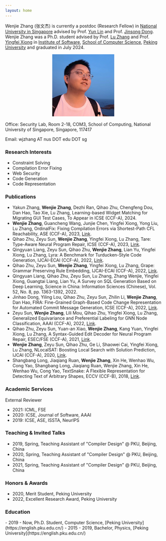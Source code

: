 ```yaml
---
layout: home
---
```


Wenjie Zhang (张文杰) is currently a postdoc (Research Fellow) in [National University in Singapore](https://www.comp.nus.edu.sg/) advised by Prof. [Yun Lin](http://linyun.info/) and Prof. [Jinsong Dong](https://www.comp.nus.edu.sg/cs/people/dongjs/). Wenjie Zhang was a Ph.D. student advised by Prof. [Lu Zhang]() and Prof. [Yingfei Xiong](https://xiongyingfei.github.io/) in [Institute of Software](https://www.sei.pku.edu.cn/), [School of Computer Science](https://cs.pku.edu.cn/English/Home.htm), [Peking University](https://english.pku.edu.cn/) and graduated in July 2024.

<div style="text-align: center;"><img src="photo.jpeg" width="200"></div>

Office: Security Lab, Room 2-18, COM3, School of Computing, National University of Singapore, Singapore, 117417

Email: wjzhang AT nus DOT edu DOT sg

<h3>Research Interests</h3>

- Constraint Solving
- Compilation Error Fixing
- Web Security
- Code Generation
- Code Representation

<h3>Publications</h3>

- Yakun Zhang, **Wenjie Zhang**, Dezhi Ran, Qihao Zhu, Chengfeng Dou, Dan Hao, Tao Xie, Lu Zhang, Learning-based Widget Matching for Migrating GUI Test Cases, To Appear in ICSE (CCF-A), 2024.
- **Wenjie Zhang**, Guancheng Wang, Junjie Chen, Yingfei Xiong, Yong Liu, Lu Zhang, OrdinalFix: Fixing Compilation Errors via Shortest-Path CFL Reachability, ASE (CCF-A), 2023, [Link](https://arxiv.org/abs/2309.06771).
- Qihao Zhu, Zeyu Sun, **Wenjie Zhang**, Yingfei Xiong, Lu Zhang, Tare: Type-Aware Neural Program Repair, ICSE (CCF-A), 2023, [Link](https://xiongyingfei.github.io/papers/ICSE23a.pdf).
- Qingyuan Liang, Zeyu Sun, Qihao Zhu, **Wenjie Zhang**, Lian Yu, Yingfei Xiong, Lu Zhang, Lyra: A Benchmark for Turducken-Style Code Generation, IJCAI-ECAI (CCF-A), 2022, [Link](https://arxiv.org/abs/2108.12144).
- Qihao Zhu, Zeyu Sun, **Wenjie Zhang**, Yingfei Xiong, Lu Zhang, Grape: Grammar Preserving Rule Embedding, IJCAI-ECAI (CCF-A), 2022, [Link](https://www.ijcai.org/proceedings/2022/631).
- Qingyuan Liang, Qihao Zhu, Zeyu Sun, Lu Zhang, Zhang Wenjie, Yingfei Xiong, Guangtai Liang, Lian Yu, A Survey on SQL Generation Based on Deep Learning, Science in China: Information Sciences (Chinese), Vol. 52, No. 8, pp. 1363-1392, 2022.
- Jinhao Dong, Yiling Lou, Qihao Zhu, Zeyu Sun, Zhilin Li, **Wenjie Zhang**, Dan Hao, FIRA: Fine-Grained Graph-Based Code Change Representation for Automated Commit Message Generation, ICSE (CCF-A), 2022, [Link](https://dl.acm.org/doi/abs/10.1145/3510003.3510069).
- Zeyu Sun, **Wenjie Zhang**, Lili Mou, Qihao Zhu, Yingfei Xiong, Lu Zhang, Generalized Equivariance and Preferential Labeling for GNN Node Classification, AAAI (CCF-A), 2022, [Link](https://arxiv.org/abs/2102.11485).
- Qihao Zhu, Zeyu Sun, Yuan-an Xiao, **Wenjie Zhang**, Kang Yuan, Yingfei Xiong, Lu Zhang, A Syntax-Guided Edit Decoder for Neural Program Repair, ESEC/FSE (CCF-A), 2021, [Link](https://arxiv.org/abs/2106.08253).
- **Wenjie Zhang**, Zeyu Sun, Qihao Zhu, Ge Li, Shaowei Cai, Yingfei Xiong, Lu Zhang, NLocalSAT: Boosting Local Search with Solution Prediction, IJCAI (CCF-A), 2020, [Link](https://arxiv.org/abs/2001.09398).
- Shangbang Long, Jiaqiang Ruan, **Wenjie Zhang**, Xin He, Wenhao Wu, Cong Yao, Shangbang Long, Jiaqiang Ruan, Wenjie Zhang, Xin He, Wenhao Wu, Cong Yao, TextSnake: A Flexible Representation for Detecting Text of Arbitrary Shapes, ECCV (CCF-B), 2018, [Link](https://arxiv.org/abs/1807.01544).

<h3>Academic Services</h3>

External Reviewer

- 2021: ICML, FSE
- 2020: ICSE, Journal of Software, AAAI
- 2019: ICSE, ASE, ISSTA, NeurIPS

<h3>Teaching & Invited Talks</h3>

- 2019, Spring, Teaching Assistant of "Compiler Design" @ PKU, Beijing, China
- 2020, Spring, Teaching Assistant of "Compiler Design" @ PKU, Beijing, China
- 2021, Spring, Teaching Assistant of "Compiler Design" @ PKU, Beijing, China

<h3>Honors & Awards</h3>

- 2020, Merit Student, Peking University
- 2022, Excellent Research Award, Peking University

<h3>Education</h3>
- 2019 - Now, Ph.D. Student, Computer Science, [Peking University](https://english.pku.edu.cn/)
- 2015 - 2019, Bachelor, Physics, [Peking University](https://english.pku.edu.cn/)
